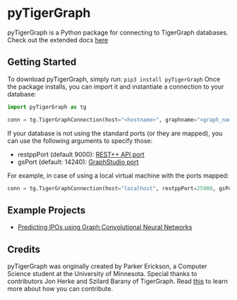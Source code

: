 # pyTigerGraph

pyTigerGraph is a Python package for connecting to TigerGraph databases. Check out the extended docs [here](https://parkererickson.github.io/pyTigerGraph/)

## Getting Started
To download pyTigerGraph, simply run:
```pip3 install pyTigerGraph```
Once the package installs, you can import it and instantiate a connection to your database:
```py
import pyTigerGraph as tg

conn = tg.TigerGraphConnection(host="<hostname>", graphname="<graph_name>", username="<username>", password="<password>", apiToken="<api_token>")
```
If your database is not using the standard ports (or they are mapped), you can use the following arguments to specify those:
- restppPort (default 9000): [REST++ API port](https://docs.tigergraph.com/dev/restpp-api/restpp-requests)
- gsPort (default: 14240): [GraphStudio port](https://docs.tigergraph.com/ui/graphstudio/overview#TigerGraphGraphStudioUIGuide-GraphStudioOn-Premises)

For example, in case of using a local virtual machine with the ports mapped:
```py
conn = tg.TigerGraphConnection(host="localhost", restppPort=25900, gsPort=25240, graphname="MyGraph", username="tigergraph", password="tigergraph", apiToken="2aa016d747ede9gg6da3drslm98srfoj")
```

## Example Projects

- [Predicting IPOs using Graph Convolutional Neural Networks](https://towardsdatascience.com/predicting-initial-public-offerings-using-graph-convolutional-neural-networks-42df5ce16006?source=friends_link&sk=17501f6534a0352951d118eb8b597599)

## Credits
pyTigerGraph was originally created by Parker Erickson, a Computer Science student at the University of Minnesota. Special thanks to contributors Jon Herke and Szilard Barany of TigerGraph. Read [this](CONTRIBUTING.md) to learn more about how you can contribute.
